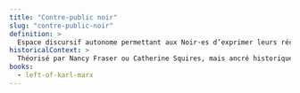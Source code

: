 ```yaml
---
title: "Contre-public noir"
slug: "contre-public-noir"
definition: >
  Espace discursif autonome permettant aux Noir·es d’exprimer leurs récits et revendications. *The West Indian Gazette* incarne un tel espace.
historicalContext: >
  Théorisé par Nancy Fraser ou Catherine Squires, mais ancré historiquement dans les journaux militants noirs des XIXe et XXe siècles. Jones en donne une forme exemplaire.
books:
  - left-of-karl-marx
---
```

